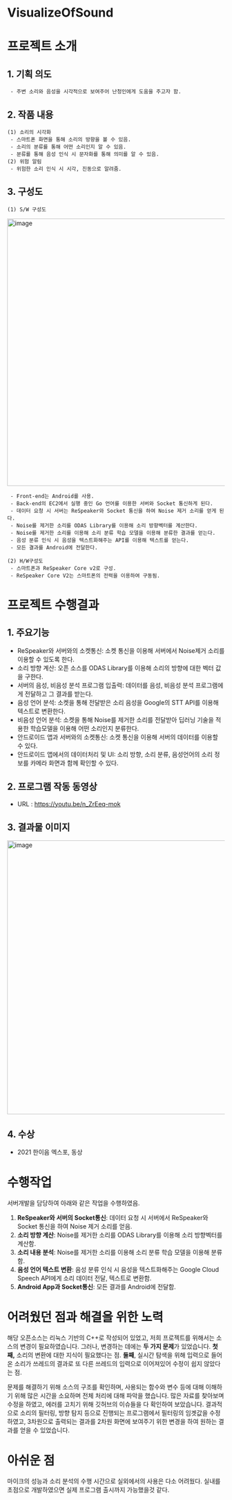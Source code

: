 # VisualizeOfSound
 # 프로젝트 소개
   ## 1. 기획 의도
     - 주변 소리와 음성을 시각적으로 보여주어 난청인에게 도움을 주고자 함.

   ## 2. 작품 내용
    (1) 소리의 시각화
     - 스마트폰 화면을 통해 소리의 방향을 볼 수 있음.
     - 소리의 분류를 통해 어떤 소리인지 알 수 있음.
     - 분류를 통해 음성 인식 시 문자화를 통해 의미를 알 수 있음.
    (2) 위험 알림
     - 위험한 소리 인식 시 시각, 진동으로 알려줌.
     
   ## 3. 구성도
    (1) S/W 구성도
<img width="619" alt="image" src="https://user-images.githubusercontent.com/112647829/231383139-ef06fe25-2d68-400a-b0fb-1b98eec21e82.png">

     - Front-end는 Android를 사용. 
     - Back-end의 EC2에서 실행 중인 Go 언어를 이용한 서버와 Socket 통신하게 된다.
     - 데이터 요청 시 서버는 ReSpeaker와 Socket 통신을 하여 Noise 제거 소리를 얻게 된다.
     - Noise를 제거한 소리를 ODAS Library를 이용해 소리 방향벡터를 계산한다.
     - Noise를 제거한 소리를 이용해 소리 분류 학습 모델을 이용해 분류한 결과를 얻는다.
     - 음성 분류 인식 시 음성을 텍스트화해주는 API를 이용해 텍스트를 얻는다.
     - 모든 결과를 Android에 전달한다.

    (2) H/W구성도
     - 스마트폰과 ReSpeaker Core v2로 구성.
     - ReSpeaker Core V2는 스마트폰의 전력을 이용하여 구동됨.
  
# 프로젝트 수행결과
 ## 1. 주요기능
  - ReSpeaker와 서버와의 소켓통신: 소켓 통신을 이용해 서버에서 Noise제거 소리를 이용할 수 있도록 한다.
  - 소리 방향 계산: 오픈 소스를 ODAS Library를 이용해 소리의 방향에 대한 벡터 값을 구한다.
  - 서버의 음성, 비음성 분석 프로그램 입출력: 데이터를 음성, 비음성 분석 프로그램에게 전달하고 그 결과를 받는다.
  - 음성 언어 분석: 소켓을 통해 전달받은 소리 음성을 Google의 STT API를 이용해 텍스트로 변환한다.
  - 비음성 언어 분석: 소켓을 통해 Noise를 제거한 소리를 전달받아 딥러닝 기술을 적용한 학습모델을 이용해 어떤 소리인지 분류한다.
  - 안드로이드 앱과 서버와의 소켓통신: 소켓 통신을 이용해 서버의 데이터를 이용할 수 있다.
  - 안드로이드 앱에서의 데이터처리 및 UI: 소리 방향, 소리 분류, 음성언어의 소리 정보를 카메라 화면과 함께 확인할 수 있다.

 ## 2. 프로그램 작동 동영상
  - URL : https://youtu.be/n_ZrEeq-mok

 ## 3. 결과물 이미지
   <img width="634" alt="image" src="https://user-images.githubusercontent.com/112647829/231382165-b50c1118-5d53-4fe3-b32e-54aaa7044b10.png">

 ## 4. 수상
  - 2021 한이음 엑스포, 동상

# 수행작업
서버개발을 담당하여 아래와 같은 작업을 수행하였음.

1. **ReSpeaker와 서버의 Socket통신**: 데이터 요청 시 서버에서 ReSpeaker와 Socket 통신을 하여 Noise 제거 소리를 얻음.
2. **소리 방향 계산**: Noise를 제거한 소리를 ODAS Library를 이용해 소리 방향벡터를 계산함.
3. **소리 내용 분석**: Noise를 제거한 소리를 이용해 소리 분류 학습 모델을 이용해 분류함.
4. **음성 언어 텍스트 변환**: 음성 분류 인식 시 음성을 텍스트화해주는 Google Cloud Speech API에게 소리 데이터 전달, 텍스트로 변환함.
5. **Android App과 Socket통신**: 모든 결과를 Android에 전달함.

# 어려웠던 점과 해결을 위한 노력
해당 오픈소스는 리눅스 기반의 C++로 작성되어 있었고, 저희 프로젝트를 위해서는 소스의 변경이 필요하였습니다. 그러나, 변경하는 데에는 **두 가지 문제**가 있었습니다. **첫째,** 소리의 변환에 대한 지식이 필요했다는 점. **둘째**, 실시간 탐색을 위해 입력으로 들어온 소리가 쓰레드의 결과로 또 다른 쓰레드의 입력으로 이어져있어 수정이 쉽지 않았다는 점.

문제를 해결하기 위해 소스의 구조를 확인하며, 사용되는 함수와 변수 등에 대해 이해하기 위해 많은 시간을 소요하며 전체 처리에 대해 파악을 했습니다. 많은 자료를 찾아보며 수정을 하였고, 에러를 고치기 위해 깃허브의 이슈들을 다 확인하여 보았습니다. 결과적으로 소리의 필터링, 방향 탐지 등으로 진행되는 프로그램에서 필터링의 임곗값을 수정하였고, 3차원으로 출력되는 결과를 2차원 화면에 보여주기 위한 변경을 하여 원하는 결과를 얻을 수 있었습니다.

# 아쉬운 점
마이크의 성능과 소리 분석의 수행 시간으로 실외에서의 사용은 다소 어려웠다. 실내를 초점으로 개발하였으면 실제 프로그램 출시까지 가능했을것 같다.
